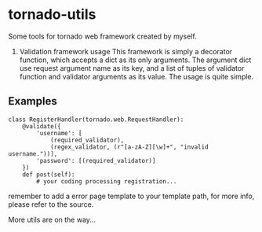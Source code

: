 tornado-utils
=============

Some tools for tornado web framework created by myself.

1. Validation framework usage
This framework is simply a decorator function, which accepts a
dict as its only arguments. The argument dict use request argument
name as its key, and a list of tuples of validator function and
validator arguments as its value. The usage is quite simple.

Examples
---------

    class RegisterHandler(tornado.web.RequestHandler):
        @validate({
            'username': [
                (required_validator),
                (regex_validator, (r"[a-zA-Z][\w]+", "invalid username."))],
            'password': [(required_validator)]
        })
        def post(self):
            # your coding processing registration...


remember to add a error page template to your template path, for more
info, please refer to the source.

More utils are on the way...
